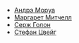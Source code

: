 * [Андрэ Моруа](/books/love_history/Андрэ%20Моруа)
* [Маргарет Митчелл](/books/love_history/Маргарет%20Митчелл)
* [Серж Голон](/books/love_history/Серж%20Голон)
* [Стефан Цвейг](/books/love_history/Стефан%20Цвейг)
